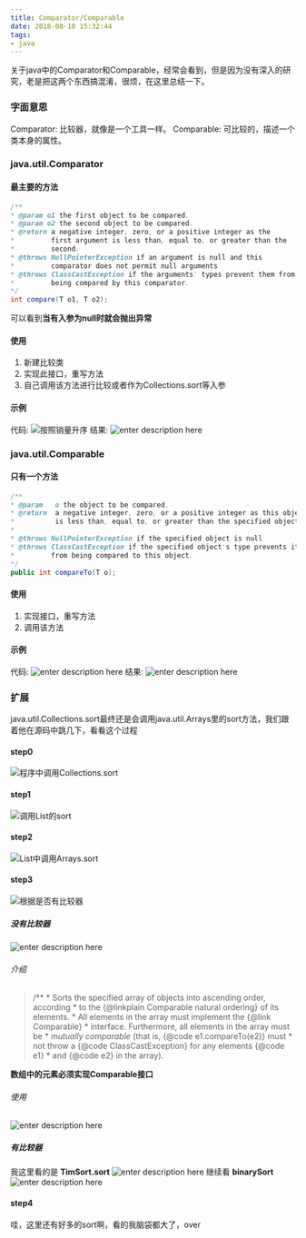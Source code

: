 ```yaml
---
title: Comparator/Comparable
date: 2018-08-10 15:32:44
tags:
- java
---
```


关于java中的Comparator和Comparable，经常会看到，但是因为没有深入的研究，老是把这两个东西搞混淆，很烦，在这里总结一下。

<!-- more -->
### 字面意思
Comparator: 比较器，就像是一个工具一样。
Comparable: 可比较的，描述一个类本身的属性。

### java.util.Comparator
#### 最主要的方法

``` java
/**
* @param o1 the first object to be compared.
* @param o2 the second object to be compared.
* @return a negative integer, zero, or a positive integer as the
*         first argument is less than, equal to, or greater than the
*         second.
* @throws NullPointerException if an argument is null and this
*         comparator does not permit null arguments
* @throws ClassCastException if the arguments' types prevent them from
*         being compared by this comparator.
*/
int compare(T o1, T o2);
```
可以看到**当有入参为null时就会抛出异常**

#### 使用
 1. 新建比较类
 2. 实现此接口，重写方法
 3. 自己调用该方法进行比较或者作为Collections.sort等入参

#### 示例
代码:
![按照销量升序](http://pctpggve0.bkt.clouddn.com/example1.png)
结果:
![enter description here](http://pctpggve0.bkt.clouddn.com/result1.png)

### java.util.Comparable
#### 只有一个方法

``` java
/**
* @param   o the object to be compared.
* @return  a negative integer, zero, or a positive integer as this object
*          is less than, equal to, or greater than the specified object.
*
* @throws NullPointerException if the specified object is null
* @throws ClassCastException if the specified object's type prevents it
*         from being compared to this object.
*/
public int compareTo(T o);
```
#### 使用
 1. 实现接口，重写方法
 2. 调用该方法

#### 示例
代码:
![enter description here](http://pctpggve0.bkt.clouddn.com/example2.png)
结果:
![enter description here](http://pctpggve0.bkt.clouddn.com/result2.png)

### 扩展
java.util.Collections.sort最终还是会调用java.util.Arrays里的sort方法，我们跟着他在源码中跳几下，看看这个过程
#### step0
![程序中调用Collections.sort](http://pctpggve0.bkt.clouddn.com/sort0.png)
#### step1
![调用List的sort](http://pctpggve0.bkt.clouddn.com/sort1.png)
#### step2
![List中调用Arrays.sort](http://pctpggve0.bkt.clouddn.com/sort2.png)
#### step3
![根据是否有比较器](http://pctpggve0.bkt.clouddn.com/sort3.png)
##### 没有比较器
![enter description here](http://pctpggve0.bkt.clouddn.com/sort4.png)
###### 介绍
> /**
>      * Sorts the specified array of objects into ascending order, according
>      * to the {@linkplain Comparable natural ordering} of its elements.
>      * All elements in the array must implement the {@link Comparable}
>      * interface.  Furthermore, all elements in the array must be
>      * <i>mutually comparable</i> (that is, {@code e1.compareTo(e2)} must
>      * not throw a {@code ClassCastException} for any elements {@code e1}
>      * and {@code e2} in the array).

**数组中的元素必须实现Comparable接口**
###### 使用
![enter description here](http://pctpggve0.bkt.clouddn.com/sort5.png)


##### 有比较器
我这里看的是 **TimSort.sort**
![enter description here](http://pctpggve0.bkt.clouddn.com/sort6.png)
继续看 **binarySort**
![enter description here](http://pctpggve0.bkt.clouddn.com/sort7.png)

#### step4
哇，这里还有好多的sort啊，看的我脑袋都大了，over
